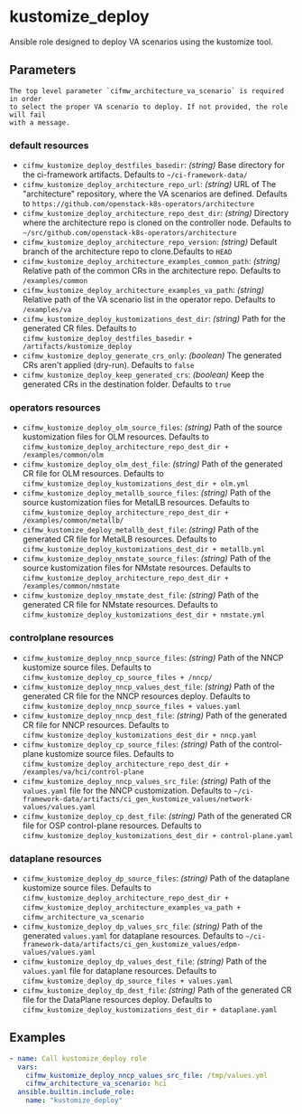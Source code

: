 # kustomize_deploy

Ansible role designed to deploy VA scenarios using the kustomize tool.

## Parameters

```{warning}
The top level parameter `cifmw_architecture_va_scenario` is required in order
to select the proper VA scenario to deploy. If not provided, the role will fail
with a message.
```

### default resources

- `cifmw_kustomize_deploy_destfiles_basedir`: _(string)_ Base directory for the
  ci-framework artifacts. Defaults to `~/ci-framework-data/`
- `cifmw_kustomize_deploy_architecture_repo_url`: _(string)_ URL of The
  "architecture" repository, where the VA scenarios are defined.
  Defaults to `https://github.com/openstack-k8s-operators/architecture`
- `cifmw_kustomize_deploy_architecture_repo_dest_dir`: _(string)_ Directory
  where the architecture repo is cloned on the controller node.
  Defaults to `~/src/github.com/openstack-k8s-operators/architecture`
- `cifmw_kustomize_deploy_architecture_repo_version`: _(string)_ Default branch
  of the architecture repo to clone.Defaults to `HEAD`
- `cifmw_kustomize_deploy_architecture_examples_common_path`: _(string)_
  Relative path of the common CRs in the architecture repo. Defaults to
  `/examples/common`
- `cifmw_kustomize_deploy_architecture_examples_va_path`: _(string)_ Relative
  path of the VA scenario list in the operator repo. Defaults to `/examples/va`
- `cifmw_kustomize_deploy_kustomizations_dest_dir`: _(string)_ Path for the
  generated CR files. Defaults to
  `cifmw_kustomize_deploy_destfiles_basedir + /artifacts/kustomize_deploy`
- `cifmw_kustomize_deploy_generate_crs_only`: _(boolean)_ The generated CRs
  aren't applied (dry-run). Defaults to `false`
- `cifmw_kustomize_deploy_keep_generated_crs`: _(boolean)_ Keep the generated
  CRs in the destination folder. Defaults to `true`

### operators resources

- `cifmw_kustomize_deploy_olm_source_files`: _(string)_ Path of the source
  kustomization files for OLM resources. Defaults to
  `cifmw_kustomize_deploy_architecture_repo_dest_dir + /examples/common/olm`
- `cifmw_kustomize_deploy_olm_dest_file`: _(string)_ Path of the generated CR
  file for OLM resources. Defaults to
  `cifmw_kustomize_deploy_kustomizations_dest_dir + olm.yml`
- `cifmw_kustomize_deploy_metallb_source_files`: _(string)_ Path of the source
  kustomization files for MetalLB resources. Defaults to
  `cifmw_kustomize_deploy_architecture_repo_dest_dir + /examples/common/metallb/`
- `cifmw_kustomize_deploy_metallb_dest_file`: _(string)_ Path of the generated
  CR file for MetalLB resources. Defaults to
  `cifmw_kustomize_deploy_kustomizations_dest_dir + metallb.yml`
- `cifmw_kustomize_deploy_nmstate_source_files`: _(string)_ Path of the source
  kustomization files for NMstate resources. Defaults to
  `cifmw_kustomize_deploy_architecture_repo_dest_dir + /examples/common/nmstate`
- `cifmw_kustomize_deploy_nmstate_dest_file`: _(string)_ Path of the generated
  CR file for NMstate resources. Defaults to
  `cifmw_kustomize_deploy_kustomizations_dest_dir + nmstate.yml`

### controlplane resources

- `cifmw_kustomize_deploy_nncp_source_files`: _(string)_ Path of the NNCP
  kustomize source files.
  Defaults to `cifmw_kustomize_deploy_cp_source_files + /nncp/`
- `cifmw_kustomize_deploy_nncp_values_dest_file`: _(string)_ Path of the
  generated CR file for the NNCP resources deploy. Defaults to
  `cifmw_kustomize_deploy_nncp_source_files + values.yaml`
- `cifmw_kustomize_deploy_nncp_dest_file`: _(string)_ Path of the generated CR
  file for NNCP resources. Defaults to
  `cifmw_kustomize_deploy_kustomizations_dest_dir + nncp.yaml`
- `cifmw_kustomize_deploy_cp_source_files`: _(string)_ Path of the
  control-plane kustomize source files. Defaults to
  `cifmw_kustomize_deploy_architecture_repo_dest_dir + /examples/va/hci/control-plane`
- `cifmw_kustomize_deploy_nncp_values_src_file`: _(string)_ Path of the
  `values.yaml` file for the NNCP customization. Defaults to
  `~/ci-framework-data/artifacts/ci_gen_kustomize_values/network-values/values.yaml`
- `cifmw_kustomize_deploy_cp_dest_file`: _(string)_ Path of the generated CR
  file for OSP control-plane resources. Defaults to
  `cifmw_kustomize_deploy_kustomizations_dest_dir + control-plane.yaml`

### dataplane resources

- `cifmw_kustomize_deploy_dp_source_files`: _(string)_ Path of the
  dataplane kustomize source files. Defaults to
  `cifmw_kustomize_deploy_architecture_repo_dest_dir +`
  `cifmw_kustomize_deploy_architecture_examples_va_path +`
  `cifmw_architecture_va_scenario`
- `cifmw_kustomize_deploy_dp_values_src_file`: _(string)_ Path of the
  generated `values.yaml` for dataplane resources. Defaults to
  `~/ci-framework-data/artifacts/ci_gen_kustomize_values/edpm-values/values.yaml`
- `cifmw_kustomize_deploy_dp_values_dest_file`: _(string)_ Path of the
  `values.yaml` file for dataplane resources. Defaults to
  `cifmw_kustomize_deploy_dp_source_files + values.yaml`
- `cifmw_kustomize_deploy_dp_dest_file`: _(string)_ Path of the generated
  CR file for the DataPlane resources deploy. Defaults to
  `cifmw_kustomize_deploy_kustomizations_dest_dir + dataplane.yaml`

## Examples

```yaml
- name: Call kustomize_deploy role
  vars:
    cifmw_kustomize_deploy_nncp_values_src_file: /tmp/values.yml
    cifmw_architecture_va_scenario: hci
  ansible.builtin.include_role:
    name: "kustomize_deploy"
```
